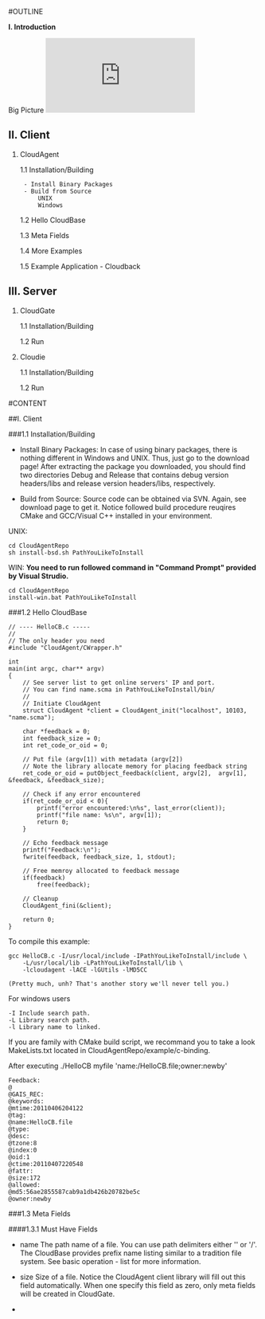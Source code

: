 #OUTLINE

__I. Introduction__

Big Picture
![CloudBase-arch.png](http://140.123.101.146/NUWeb_Site.cht/show_page.php?file_path=dir_024/dir_004/dir_001/file_001.png "CloudBase Architecture")

__II. Client__
----
1. CloudAgent

	1.1 Installation/Building
	
		- Install Binary Packages
		- Build from Source
			UNIX
			Windows
			
	1.2 Hello CloudBase
	
	1.3 Meta Fields
	
	1.4 More Examples
	
	1.5 Example Application - Cloudback
	
__III. Server__
----
1. CloudGate

	1.1 Installation/Building
	
	1.2 Run
	
2. Cloudie

	1.1 Installation/Building
	
	1.2 Run

#CONTENT

##I. Client

###1.1 Installation/Building


- Install Binary Packages: 
  In case of using binary packages, there is nothing different in Windows and UNIX. 
  Thus, just go to the download page! After extracting the package you downloaded, 
  you should find two directories Debug and Release that contains debug version 
  headers/libs and release version headers/libs, respectively.
	
- Build from Source: 
  Source code can be obtained via SVN. Again, see download page to get it. Notice 
  followed build procedure reuqires CMake and GCC/Visual C++ installed in your 
  environment. 

UNIX:

	cd CloudAgentRepo
	sh install-bsd.sh PathYouLikeToInstall	
WIN: 
**You need to run followed command in "Command Prompt" provided by Visual Strudio.**

	cd CloudAgentRepo
	install-win.bat PathYouLikeToInstall

###1.2 Hello CloudBase
	
	// ---- HelloCB.c -----
	//
	// The only header you need
	#include "CloudAgent/CWrapper.h"

	int 
	main(int argc, char** argv)
	{
		// See server list to get online servers' IP and port.
		// You can find name.scma in PathYouLikeToInstall/bin/
		//
		// Initiate CloudAgent
		struct CloudAgent *client = CloudAgent_init("localhost", 10103, "name.scma");	

		char *feedback = 0;
		int feedback_size = 0;
		int ret_code_or_oid = 0;
		
		// Put file (argv[1]) with metadata (argv[2])
		// Note the library allocate memory for placing feedback string
		ret_code_or_oid = putObject_feedback(client, argv[2],  argv[1], &feedback, &feedback_size);

		// Check if any error encountered
		if(ret_code_or_oid < 0){
			printf("error encountered:\n%s", last_error(client));
			printf("file name: %s\n", argv[1]);
			return 0;
		}

		// Echo feedback message
		printf("Feedback:\n");
		fwrite(feedback, feedback_size, 1, stdout);

		// Free memroy allocated to feedback message
		if(feedback)
			free(feedback);
		
		// Cleanup 
		CloudAgent_fini(&client);

		return 0;	
	}

To compile this example:
	
	gcc HelloCB.c -I/usr/local/include -IPathYouLikeToInstall/include \ 
		-L/usr/local/lib -LPathYouLikeToInstall/lib \
		-lcloudagent -lACE -lGUtils -lMD5CC

	(Pretty much, unh? That's another story we'll never tell you.)

For windows users
	
	-I Include search path.
	-L Library search path.
	-l Library name to linked.

If you are family with CMake build script, we recommand you to take a look
MakeLists.txt located in CloudAgentRepo/example/c-binding.

After executing ./HelloCB myfile 'name:/HelloCB.file;owner:newby'

	Feedback:
	@
	@GAIS_REC:
	@keywords:
	@mtime:20110406204122
	@tag:
	@name:HelloCB.file
	@type:
	@desc:
	@tzone:8
	@index:0
	@oid:1
	@ctime:20110407220548
	@fattr:
	@size:172
	@allowed:
	@md5:56ae2855587cab9a1db426b20782be5c
	@owner:newby

###1.3 Meta Fields

####1.3.1 Must Have Fields

- name The path name of a file. You can use path delimiters either '\' or '/'.
  The CloudBase provides prefix name listing similar to a tradition file system.
  See basic operation - list for more information.

- size Size of a file. Notice the CloudAgent client library will fill out this
  field automatically. When one specify this field as zero, only meta fields 
  will be created in CloudGate.

- 
